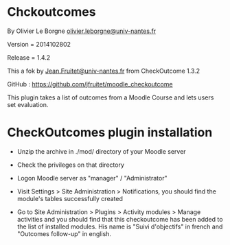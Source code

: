 Chckoutcomes
============

By Olivier Le Borgne <olivier.leborgne@univ-nantes.fr>

Version  = 2014102802

Release  = 1.4.2

This a fok by Jean.Fruitet@univ-nantes.fr from CheckOutcome 1.3.2

GitHub : https://github.com/jfruitet/moodle_checkoutcome

This plugin takes a list of outcomes from a Moodle Course and lets users set evaluation.

# CheckOutcomes plugin installation

* Unzip the archive in ./mod/ directory of your Moodle server

* Check the privileges on that directory

* Logon Moodle server as "manager" / "Administrator"

* Visit Settings > Site Administration > Notifications, you should find
  the module's tables successfully created

* Go to Site Administration > Plugins > Activity modules > Manage activities
  and you should find that this checkoutcome has been added to the list of
  installed modules.
  His name is "Suivi d'objectifs" in french and "Outcomes follow-up"  in english.